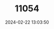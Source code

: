---
title: "11054"
category: "Konia dikume"
draft: false
date: 2024-02-22 13:03:50
languages:
  English: ["Dikume"]
---